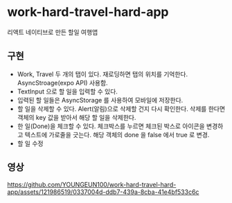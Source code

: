 # work-hard-travel-hard-app
리액트 네이티브로 만든 할일 여행앱
## 구현 
- Work, Travel 두 개의 탭이 있다. 재로딩하면 탭의 위치를 기억한다. AsyncStroage(expo API) 사용함. 
- TextInput 으로 할 일을 입력할 수 있다. 
- 입력된 할 일들은 AsyncStorage 를 사용하여 모바일에 저장한다.
- 할 일을 삭제할 수 있다. Alert(알림)으로 삭제할 건지 다시 확인한다. 삭제를 한다면 객체의 key 값을 받아서 해당 할 일을 삭제한다. 
- 한 일(Done)을 체크할 수 있다. 체크박스를 누르면 체크된 박스로 아이콘을 변경하고 텍스트에 가로줄을 긋는다. 해당 객체의 done 을 false 에서 true 로 변경.
- 할 일 수정
## 영상
https://github.com/YOUNGEUN100/work-hard-travel-hard-app/assets/121986519/0337004d-ddb7-439a-8cba-41e4bf533c6c

